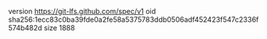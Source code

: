 version https://git-lfs.github.com/spec/v1
oid sha256:1ecc83c0ba39fde0a2fe58a5375783ddb0506adf452423f547c2336f574b482d
size 1888
